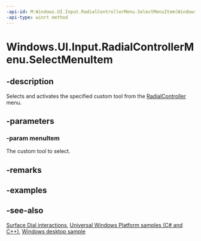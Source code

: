 ```yaml
---
-api-id: M:Windows.UI.Input.RadialControllerMenu.SelectMenuItem(Windows.UI.Input.RadialControllerMenuItem)
-api-type: winrt method
---
```


<!-- Method syntax
public void SelectMenuItem(Windows.UI.Input.RadialControllerMenuItem menuItem)
-->

# Windows.UI.Input.RadialControllerMenu.SelectMenuItem

## -description
Selects and activates the specified custom tool from the [RadialController](radialcontroller.md) menu.

## -parameters
### -param menuItem
The custom tool to select.

## -remarks

## -examples

## -see-also
[Surface Dial interactions](/windows/uwp/input-and-devices/windows-wheel-interactions), [Universal Windows Platform samples (C# and C++)](https://go.microsoft.com/fwlink/?linkid=832713), [Windows desktop sample](https://aka.ms/radialcontrollerclassicsample)